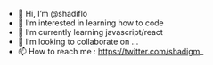 - 👋 Hi, I’m @shadiflo
- 👀 I’m interested in  learning how to code
- 🌱 I’m currently learning javascript/react
- 💞️ I’m looking to collaborate on ...
- 📫 How to reach me : https://twitter.com/shadigm_

<!---
shadiflo/shadiflo is a ✨ special ✨ repository because its `README.md` (this file) appears on your GitHub profile.
You can click the Preview link to take a look at your changes.
--->
